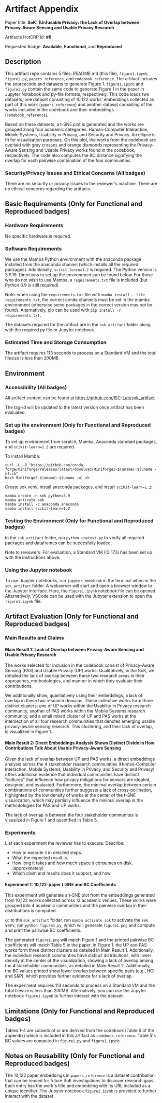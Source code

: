 # Artifact Appendix

Paper title: **SoK: (Un)usable Privacy: the Lack of Overlap between Privacy-Aware Sensing and Usable Privacy Research**

Artifacts HotCRP Id: **#8** 

Requested Badge:  **Available**, **Functional**, and **Reproduced**

## Description
This artifact repo contains 5 files: README.md (this file), `figure1.ipynb`, `figure1.py`, `papers_reference`, and `codebook_reference`. The artifact includes the sourcecode and datasets to generate Figure 1. `figure1.ipynb` and `figure1.py` contain the same code to generate Figure 1 in the paper in Jupyter Notebook and py-file formats, respectively. This code loads two datasets, one dataset consisting of 10,122 works' embeddings collected as part of this work (`papers_reference`) and another dataset consisting of the works included in the codebook and their embeddings (`codebook_reference`). 

Based on these datasets, a t-SNE plot is generated and the works are grouped along four academic categories: Human-Computer Interaction, Mobile Systems, Usability in Privacy, and Security and Privacy. An ellipse is fit for visualization purposes. On this plot, the works from the codebook are overlaid with gray crosses and orange diamonds representing the Privacy-Aware Sensing and Usable Privacy works found in the codebook, respectively. The code also computes the BC distance signifying the overlap for each pairwise combination of the four communities.

### Security/Privacy Issues and Ethical Concerns (All badges)
There are no security or privacy issues to the reviewer's machine. There are no ethical concerns regarding the artifacts.

## Basic Requirements (Only for Functional and Reproduced badges)

### Hardware Requirements
No specific hardware is required.

### Software Requirements
We use the Mamba Python environment with the anaconda package installed from the anaconda channel (which installs all the required packages). Additionally, `scikit-learn=1.2` is required. The Python version is 3.9.19. Directions to set up the environment can be found below. For those who do not wish to use Mamba, a `requirements.txt` file is included (but Python 3.9 is still required). 

Note: when using the `requirements.txt` file with `mamba install --file requirements.txt`, the correct conda channels must be set in the mamba environment (otherwise some packages in the correct version may not be found). Alternatively, pip can be used with `pip install -r requirements.txt`.

The datasets required for the artifact are in the `sok_artifact` folder along with the required py file or Jupyter notebook.

### Estimated Time and Storage Consumption
The artifact requires 113 seconds to process on a Standard VM and the total filesize is less than 200MB.

## Environment 

### Accessibility (All badges)
All artifact content can be found at https://github.com/ISC-Lab/sok_artifact 

The tag-id will be updated to the latest version once artifact has been evaluated.

### Set up the environment (Only for Functional and Reproduced badges)

To set up environment from scratch, Mamba, Anaconda standard packages, and `scikit-learn=1.2` are required.

To install Mamba:
```
curl -L -O "https://github.com/conda-forge/miniforge/releases/latest/download/Miniforge3-$(uname)-$(uname -m).sh"
bash Miniforge3-$(uname)-$(uname -m).sh
```
Create sok venv,  install anaconda packages, and install `scikit-learn=1.2`:
```
mamba create -n sok python=3.9
mamba activate sok
mamba install -c anaconda anaconda
mamba install scikit-learn=1.2
```

### Testing the Environment (Only for Functional and Reproduced badges)

In the `sok_artifact` folder, run `python envtest.py` to verify all required packages and dataframes can be succesfully loaded.

Note to reviewers: For evaluation, a Standard VM (ID 173) has been set up with the instructions above.

### Using the Jupyter notebook
To use Jupyter notebooks, run `jupyter notebook` in the terminal when in the `sok_artifact` folder. A webserver will start and open a browser window to the Jupyter interface. Here, the `figure1.ipynb` notebook file can be opened. Alternatively, VSCode can be used with the Jupyter extension to open the `figure1.ipynb` file.

## Artifact Evaluation (Only for Functional and Reproduced badges)

### Main Results and Claims

#### Main Result 1: Lack of Overlap between Privacy-Aware Sensing and Usable Privacy Research

The works selected for inclusion in the codebook consist of Privacy-Aware Sensing (PAS) and Usable Privacy (UP) works. Qualitatively, in the SoK, we detailed the lack of overlap between these two research areas in their approaches, methodologies, and manner in which they evaluate their contributions. 

We additionally show, quantiatively using their embeddings, a lack of overlap in these two research domains. These collective works form three distinct clusters: one of UP works within the Usability in Privacy research community, another of PAS works within the Mobile Systems research community, and a small mixed cluster of UP and PAS works at the intersection of all four research communities that denotes emerging usable privacy-aware sensing research. This clustering, and their lack of overlap, is visualized in Figure 1.

#### Main Result 2: Direct Embeddings Analysis Shows Distinct Divide in How Contributions Talk About Usable Privacy-Aware Sensing

Given the lack of overlap between UP and PAS works, a direct embeddings analysis across the 4 stakeholder research communities (Human-Computer Interaction, Mobile Systems, Usability in Privacy, and Security and Privacy) offers additional evidence that individual communities have distinct “cultures" that influence how privacy mitigations for sensors are ideated, designed, and evaluated. Furthermore, the minimal overlap between certain combinations of communities further suggests a lack of cross-pollination, highlighted by the low density of works at the center of the t-SNE visualization, which may partially influence the minimal overlap in the methodologies for PAS and UP works. 

The lack of overlap is between the four stakeholder communites is visualized in Figure 1 and quantified in Table 5.

### Experiments 
List each experiment the reviewer has to execute. Describe:
 - How to execute it in detailed steps.
 - What the expected result is.
 - How long it takes and how much space it consumes on disk. (approximately)
 - Which claim and results does it support, and how.

#### Experiment 1: 10,122-paper t-SNE and BC Coefficients
This experiment will generate a t-SNE plot from the embeddings generated from 10,122 works collected across 12 academic venues. These works were grouped into 4 academic communities and the pairwise overlap in their distributions is computed.

`cd` to the `sok_artifact` folder, run `mamba activate sok` to activate the `sok` venv, run `python figure1.py`, which will generate `figure1.png` and compute and print the pairwise BC coefficients.

The generated `figure1.png` will match Figure 1 and the printed pairwise BC coefficients will match Table 5 in the paper. In Figure 1, the UP and PAS works form three distinct clusters as detailed in Main Result 1. Additionally, the individual research communties have distinct distributions, with lower density at the center of the visualization, showing a lack of overlap among the 4 stakeholder communities, as detailed in Main Result 2. Additionally, the BC values printed show lower overlap between specific pairs (e.g., HCI and S&P), which provides further evidence for a lack of overlap.

The experiment requires 113 seconds to process on a Standard VM and the total filesize is less than 200MB. Alternatively, you can use the Jupyter notebook `figure1.ipynb` to further interact with the dataset.

## Limitations (Only for Functional and Reproduced badges)
Tables 1-4 are subsets of or are derived from the codebook (Table 6 of the appendix) which is included in this artifact as `codebook_reference`. Table 5's BC values are computed in `figure1.py` and `figure1.ipynb`.

## Notes on Reusability (Only for Functional and Reproduced badges)
The 10,122 paper embeddings in `papers_reference` is a dataset contribution that can be reused for future SoK investigations to discover research gaps. Each entry has the work's title and  embedding with its URL included as a unique identifier. The Jupyter notebook `figure1.ipynb` is provided to further interact with the dataset.
